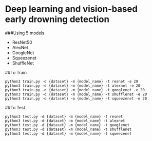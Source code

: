 # Deep learning and vision-based early drowning detection

###Using 5 models
*   ResNet50
*   AlexNet
*   GoogleNet
*   Squeezenet
*   ShuffleNet

##To Train
```
python3 train.py -d {dataset} -m {model_name} -t resnet -e 20
python3 train.py -d {dataset} -m {model_name} -t alexnet -e 20
python3 train.py -d {dataset} -m {model_name} -t googlenet -e 20
python3 train.py -d {dataset} -m {model_name} -t shufflenet -e 20
python3 train.py -d {dataset} -m {model_name} -t squeezenet -e 20
```

##To Test
```
python3 test.py -d {dataset} -m {model_name} -t resnet
python3 test.py -d {dataset} -m {model_name} -t alexnet
python3 test.py -d {dataset} -m {model_name} -t googlenet
python3 test.py -d {dataset} -m {model_name} -t shufflenet
python3 test.py -d {dataset} -m {model_name} -t squeezenet
```
